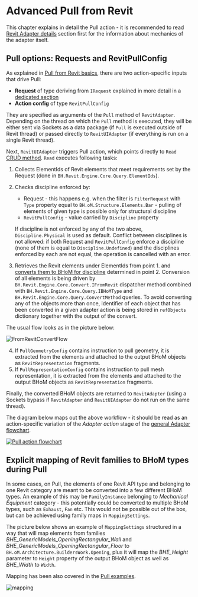 # Advanced Pull from Revit

This chapter explains in detail the Pull action - it is recommended to read [Revit Adapter details](Revit-Adapter-Details) section first for the information about mechanics of the adapter itself.

## Pull options: Requests and RevitPullConfig

As explained in [Pull from Revit basics](Pull-from-Revit-basics), there are two action-specific inputs that drive Pull:
- **Request** of type deriving from `IRequest` explained in more detail in a [dedicated section](Requests-and-filtering)
- **Action config** of type `RevitPullConfig`

They are specified as arguments of the `Pull` method of `RevitAdapter`. Depending on the thread on which the `Pull` method is executed, they will be either sent via Sockets as a data package (if `Pull` is executed outside of Revit thread) or passed directly to `RevitUIAdapter` (if everything is run on a single Revit thread).

Next, `RevitUIAdapter` triggers Pull action, which points directly to `Read` [CRUD method](https://github.com/BHoM/documentation/wiki/Adapter-Actions#the-crud-paradigm). `Read` executes following tasks:
1. Collects ElementIds of Revit elements that meet requirements set by the Request (done in `BH.Revit.Engine.Core.Query.ElementIds`).
2. Checks discipline enforced by:
    - Request - this happens e.g. when the filter is `FilterRequest` with `Type` property equal to `BH.oM.Structure.Elements.Bar` - pulling of elements of given type is possible only for structural discipline
    - `RevitPullConfig` - value carried by `Discipline` property
   
    If discipline is not enforced by any of the two above, `Discipline.Physical` is used as default. Conflict between disciplines is not allowed: if both Request and `RevitPullConfig` enforce a discipline (none of them is equal to `Discipline.Undefined`) and the disciplines enforced by each are not equal, the operation is cancelled with an error.
3. Retrieves the Revit elements under ElementIds from point 1. and [converts them to BHoM for discipline](Revit-BHoM-conversion#conversion-from-revit) determined in point 2. Conversion of all elements is being driven by `BH.Revit.Engine.Core.Convert.IFromRevit` dispatcher method combined with `BH.Revit.Engine.Core.Query.IBHoMType` and `BH.Revit.Engine.Core.Query.ConvertMethod` queries. To avoid converting any of the objects more than once, identifier of each object that has been converted in a given adapter action is being stored in `refObjects` dictionary together with the output of the convert.

The usual flow looks as in the picture below:

![FromRevitConvertFlow](https://user-images.githubusercontent.com/26874773/134532015-cec9accf-8a10-4c3c-995d-96a374ee7e42.png)

4. If `PullGeometryConfig` contains instruction to pull geometry, it is extracted from the elements and attached to the output BHoM objects as `RevitRepresentation` fragments.
5. If `PullRepresentationConfig` contains instruction to pull mesh representation, it is extracted from the elements and attached to the output BHoM objects as `RevitRepresentation` fragments.

Finally, the converted BHoM objects are returned to `RevitAdapter` (using a Sockets bypass if `RevitAdapter` and `RevitUIAdapter` do not run on the same thread).

The diagram below maps out the above workflow - it should be read as an action-specific variation of the _Adapter action_ stage of the [general Adapter flowchart](Revit-Adapter-Details).

[![Pull action flowchart](https://user-images.githubusercontent.com/26874773/85879220-3f3df500-b7da-11ea-964d-7f65297cae2a.png)](https://user-images.githubusercontent.com/26874773/85879220-3f3df500-b7da-11ea-964d-7f65297cae2a.png)


## Explicit mapping of Revit families to BHoM types during Pull

In some cases, on Pull, the elements of one Revit API type and belonging to one Revit category are meant to be converted into a few different BHoM types. An example of this may be `FamilyInstance` belonging to _Mechanical Equipment_ category - this potentially could be converted to multiple BHoM types, such as `Exhaust`, `Fan` etc. This would not be possible out of the box, but can be achieved using family maps in `MappingSettings`.

The picture below shows an example of `MappingSettings` structured in a way that will map elements from families _BHE_GenericModels_OpeningRectangular_Wall_ and _BHE_GenericModels_OpeningRectangular_Floor_ to `BH.oM.Architecture.BuildersWork.Opening`, plus it will map the _BHE_Height_ parameter to `Height` property of the output BHoM object as well as _BHE_Width_ to `Width`.

Mapping has been also covered in the [Pull examples](https://github.com/BHoM/Revit_Toolkit/wiki/Pull-examples#mapping-parameters-on-pull).

![mapping](https://user-images.githubusercontent.com/26874773/134541156-0c7c87aa-a0af-4294-8799-9245387c72c4.png)
